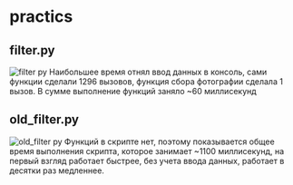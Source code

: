 # practics

## filter.py
![filter py](https://user-images.githubusercontent.com/85246152/142204321-f6ec18c5-915e-4f86-b74d-0dc242f1396a.png)
Наибольшее время отнял ввод данных в консоль, сами функции сделали 1296 вызовов, функция сбора фотографии сделала 1 вызов.
В сумме выполнение функций заняло ~60 миллисекунд

## old_filter.py
![old_filter py](https://user-images.githubusercontent.com/85246152/142204757-0ebb0eb2-24bb-4a9a-a87b-aba06ad58a63.png)
Функций в скрипте нет, поэтому показывается общее время выполнения скрипта, которое занимает ~1100 миллисекунд, на первый взгляд работает быстрее, без учета ввода данных, работает в десятки раз медленнее.

